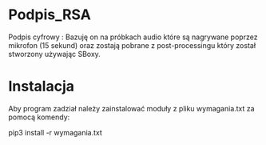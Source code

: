 # Podpis_RSA
 
Podpis cyfrowy :
                Bazuję on na próbkach audio które są nagrywane poprzez mikrofon (15 sekund)
                oraz
                zostają pobrane z post-processingu który został stworzony używając SBoxy.
                
# Instalacja

Aby program zadział należy zainstalować moduły z pliku wymagania.txt za pomocą komendy: 

pip3 install -r wymagania.txt
